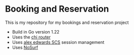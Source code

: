# Booking and Reservation

This is my repository for my bookings and reservation project

- Build in Go version 1.22
- Uses the [chi router](github.com/go-chi/chi/v5)
- Uses [alex edwards SCS](github.com/alexedwards/scs/v2) session management
- Uses [NoSurf](github.com/justinas/nosurf)